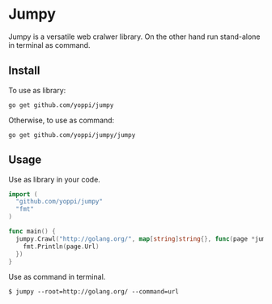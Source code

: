 # Jumpy

Jumpy is a versatile web cralwer library. On the other hand run stand-alone in terminal as command.

## Install

To use as library:

```
go get github.com/yoppi/jumpy
```

Otherwise, to use as command:

```
go get github.com/yoppi/jumpy/jumpy
```

## Usage

Use as library in your code.

```go
import (
  "github.com/yoppi/jumpy"
  "fmt"
)

func main() {
  jumpy.Crawl("http://golang.org/", map[string]string{}, func(page *jumpy.Page) {
    fmt.Println(page.Url)
  })
}
```

Use as command in terminal.

```
$ jumpy --root=http://golang.org/ --command=url
```

